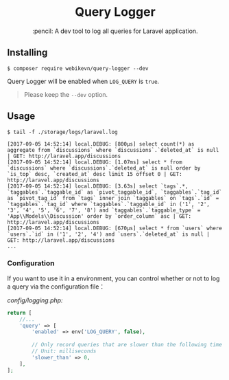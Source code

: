 <h1 align="center"> Query Logger </h1>

<p align="center"> :pencil: A dev tool to log all queries for Laravel application.</p>

## Installing

```shell
$ composer require webikevn/query-logger --dev
```

Query Logger will be enabled when `LOG_QUERY` is `true`.

> Please keep the `--dev` option.

## Usage

```shell
$ tail -f ./storage/logs/laravel.log
```

    [2017-09-05 14:52:14] local.DEBUG: [800μs] select count(*) as aggregate from `discussions` where `discussions`.`deleted_at` is null | GET: http://laravel.app/discussions
    [2017-09-05 14:52:14] local.DEBUG: [1.07ms] select * from `discussions` where `discussions`.`deleted_at` is null order by `is_top` desc, `created_at` desc limit 15 offset 0 | GET: http://laravel.app/discussions
    [2017-09-05 14:52:14] local.DEBUG: [3.63s] select `tags`.*, `taggables`.`taggable_id` as `pivot_taggable_id`, `taggables`.`tag_id` as `pivot_tag_id` from `tags` inner join `taggables` on `tags`.`id` = `taggables`.`tag_id` where `taggables`.`taggable_id` in ('1', '2', '3', '4', '5', '6', '7', '8') and `taggables`.`taggable_type` = 'App\\Models\\Discussion' order by `order_column` asc | GET: http://laravel.app/discussions
    [2017-09-05 14:52:14] local.DEBUG: [670μs] select * from `users` where `users`.`id` in ('1', '2', '4') and `users`.`deleted_at` is null | GET: http://laravel.app/discussions
    ...
    
### Configuration

If you want to use it in a environment, you can control whether or not to log a query via the configuration file：

*config/logging.php:*

```php
return [
    //...
    'query' => [
        'enabled' => env('LOG_QUERY', false),
         
        // Only record queries that are slower than the following time
        // Unit: milliseconds
        'slower_than' => 0, 
    ],
];
```
